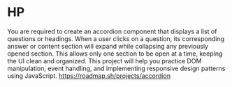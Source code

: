 ﻿# HP
You are required to create an accordion component that displays a list of questions or headings. When a user clicks on a question, its corresponding answer or content section will expand while collapsing any previously opened section. This allows only one section to be open at a time, keeping the UI clean and organized.
This project will help you practice DOM manipulation, event handling, and implementing responsive design patterns using JavaScript.
https://roadmap.sh/projects/accordion
